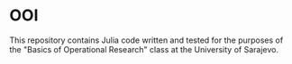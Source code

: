 # OOI
This repository contains Julia code written and tested for the purposes of the "Basics of Operational Research" class at the University of Sarajevo.
